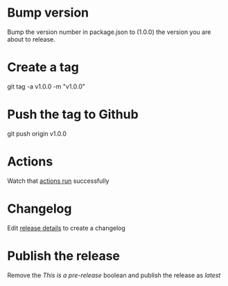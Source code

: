 # Bump version
Bump the version number in package.json to (1.0.0) the version you are about to release.

# Create a tag
git tag -a v1.0.0 -m "v1.0.0"

# Push the tag to Github
git push origin v1.0.0

# Actions
Watch that [actions run](https://github.com/madisvain/upcount/actions) successfully

# Changelog
Edit [release details](https://github.com/madisvain/upcount/releases) to create a changelog

# Publish the release
Remove the _This is a pre-release_  boolean and publish the release as *latest*
